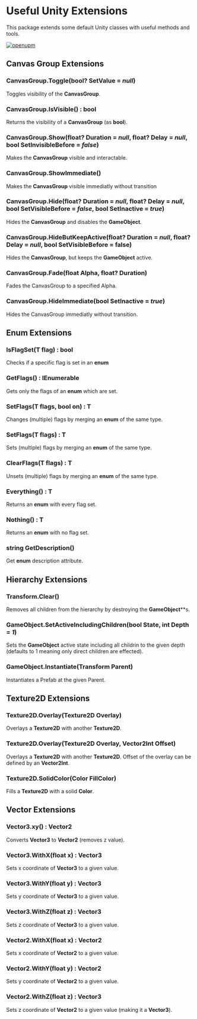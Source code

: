 # Useful Unity Extensions
This package extends some default Unity classes with useful methods and tools.

[![openupm](https://img.shields.io/npm/v/com.vx.unityextensions?label=openupm&registry_uri=https://package.openupm.com)](https://openupm.com/packages/com.vx.unityextensions/)

## Canvas Group Extensions
### CanvasGroup.Toggle(**bool?** SetValue = *null*)
Toggles visibility of the **CanvasGroup**.
### CanvasGroup.IsVisible() : **bool**
Returns the visibility of a **CanvasGroup** (as **bool**).
### CanvasGroup.Show(**float?** Duration = *null*, **float?** Delay = *null*, **bool** SetInvisibleBefore = *false*)
Makes the **CanvasGroup** visible and interactable.
### CanvasGroup.ShowImmediate()
Makes the **CanvasGroup** visible immediatly without transition
### CanvasGroup.Hide(**float?** Duration = *null*, **float?** Delay = *null*, **bool** SetVisibleBefore = *false*, **bool** SetInactive = *true*)
Hides the **CanvasGroup** and disables the **GameObject**.
### CanvasGroup.HideButKeepActive(**float?** Duration = *null*, **float?** Delay = *null*, **bool** SetVisibleBefore = false)
Hides the **CanvasGroup**, but keeps the **GameObject** active.
### CanvasGroup.Fade(**float** Alpha, **float?** Duration)
Fades the CanvasGroup to a specified Alpha.
### CanvasGroup.HideImmediate(**bool** SetInactive = *true*)
Hides the CanvasGroup immediatly without transition.

## Enum Extensions
### IsFlagSet<T>(T flag) : **bool**
Checks if a specific flag is set in an **enum**
### GetFlags<T>() : **IEnumerable<T>**
Gets only the flags of an **enum** which are set.
### SetFlags<T>(T flags, bool on) : **T**
Changes (multiple) flags by merging an **enum** of the same type.
### SetFlags<T>(T flags) : **T**
Sets (multiple) flags by merging an **enum** of the same type.
### ClearFlags<T>(T flags) : **T**
Unsets (multiple) flags by merging an **enum** of the same type.
<!-- ### CombineFlags<T>(this IEnumerable<T> flags) : **T**
 -->
### Everything<T>() : **T**
Returns an **enum** with every flag set.
### Nothing<T>() : **T**
Returns an **enum** with no flag set.
### string GetDescription<T>()
Get **enum** description attribute.
<!-- ### HasAllFlags<T>(T checkFlags) : **bool**
Checks if all provided flags of an **enum** are set. -->
<!-- ### HasOnlyFlags<T>(T checkFlags) : **bool**
Checks if only the provided flags of an **enum** are set. -->

## Hierarchy Extensions
### Transform.Clear()
Removes all children from the hierarchy by destroying the **GameObject**</c>**s.
### GameObject.SetActiveIncludingChildren(**bool** State, **int** Depth = *1*)
Sets the **GameObject** active state including all childrin to the given depth (defaults to 1 meaning only direct children are effected).
### GameObject.Instantiate(**Transform** Parent)
Instantiates a Prefab at the given Parent.

## Texture2D Extensions
### Texture2D.Overlay(**Texture2D** Overlay)
Overlays a **Texture2D** with another **Texture2D**.
### Texture2D.Overlay(**Texture2D** Overlay, **Vector2Int** Offset)
Overlays a **Texture2D** with another **Texture2D**. Offset of the overlay can be defined by an **Vector2Int**.
### Texture2D.SolidColor(**Color** FillColor)
Fills a **Texture2D** with a solid **Color**.

## Vector Extensions
### Vector3.xy() : **Vector2**
Converts **Vector3** to **Vector2** (removes z value).
### Vector3.WithX(**float** x) : **Vector3**
Sets x coordinate of **Vector3** to a given value.
### Vector3.WithY(**float** y) : **Vector3**
Sets y coordinate of **Vector3** to a given value.
### Vector3.WithZ(**float** z) : **Vector3**
Sets z coordinate of **Vector3** to a given value.
### Vector2.WithX(**float** x) : **Vector2**
Sets x coordinate of **Vector2** to a given value.
### Vector2.WithY(**float** y) : **Vector2**
Sets y coordinate of **Vector2** to a given value.
### Vector2.WithZ(**float** z) : **Vector3**
Sets z coordinate of **Vector2** to a given value (making it a **Vector3**).
